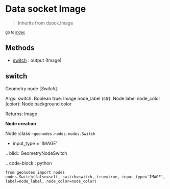 
# Data socket Image

> Inherits from dsock.Image
  
<sub>go to [index](index.md)</sub>



## Methods

- [switch](#switch) : output (Image)

## switch

Geometry node [*Switch*].


  Args:
    switch: Boolean
    true: Image
    node_label (str): Node label
    node_color (color): Node background color
    
  Returns:
    Image
    
  **Node creation**
  
  Node :class:`~geonodes.nodes.nodes.Switch`
  
  - input_type = 'IMAGE'
    
  .. blid:: GeometryNodeSwitch
  
  .. code-block:: python
  
    from geonodes import nodes
    nodes.Switch(false=self, switch=switch, true=true, input_type='IMAGE', label=node_label, node_color=node_color)
    
